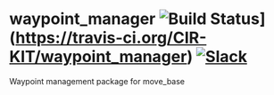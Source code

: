 # waypoint_manager ![Build Status](https://travis-ci.org/CIR-KIT/waypoint_manager.svg?branch)](https://travis-ci.org/CIR-KIT/waypoint_manager) [![Slack](https://img.shields.io/badge/Slack-CIR--KIT-blue.svg)](http://cir-kit.slack.com)
Waypoint management package for move_base
